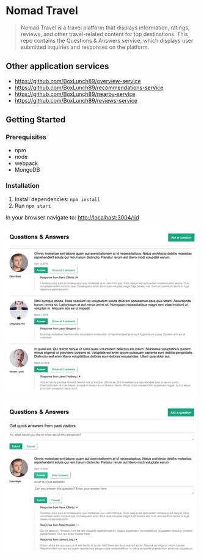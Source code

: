 # Nomad Travel

> Nomad Travel is a travel platform that displays information, ratings, reviews, and other travel-related content for top destinations. This repo contains the Questions & Answers service, which displays user submitted inquiries and responses on the platform. 

## Other application services

  - https://github.com/BoxLunch89/overview-service
  - https://github.com/BoxLunch89/recommendations-service
  - https://github.com/BoxLunch89/nearby-service
  - https://github.com/BoxLunch89/reviews-service

## Getting Started
### Prerequisites
- npm  
- node  
- webpack  
- MongoDB   

### Installation
1. Install dependencies: `npm install`
2. Run `npm start`

In your browser navigate to: [http://localhost:3004/:id](http://localhost:3004/:id)

![Alt text](/screenshots/q-and-a-collapsed.png?raw=true)

![Alt text](/screenshots/q-and-a-expanded.png?raw=true)
